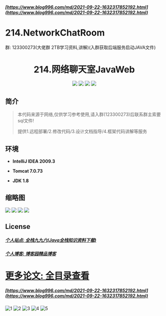 
##### [https://www.blog996.com/md/2021-09-22-1632317852192.html](https://www.blog996.com/md/2021-09-22-1632317852192.html)

# 214.NetworkChatRoom

<p>群: 123300273(大佬群 2TB学习资料,讲解)(入群获取后端服务启动JAVA文件)</p>

<p><h1 align="center">214.网络聊天室JavaWeb</h1></p>


<p align="center">
	<img src="https://img.shields.io/badge/jdk-1.8-orange.svg"/>
    <img src="https://img.shields.io/badge/spring-5.x-lightgrey.svg"/>
    <img src="https://img.shields.io/badge/springmvc-3.x-blue.svg"/>
    <img src="https://img.shields.io/badge/Html-5.x-yellow.svg"/>
</p>

## 简介


> 本代码来源于网络,仅供学习参考使用,请入群(123300273)后联系群主索要sql文件!
>
> 提供1.远程部署/2.修改代码/3.设计文档指导/4.框架代码讲解等服务
>
>



## 环境

- <b>IntelliJ IDEA 2009.3</b>

- <b>Tomcat 7.0.73</b>

- <b>JDK 1.8</b>




## 缩略图

![](https://img2023.cnblogs.com/blog/588112/202302/588112-20230215231153231-86605291.png)
![](https://img2023.cnblogs.com/blog/588112/202302/588112-20230215231158185-83721918.png)
![](https://img2023.cnblogs.com/blog/588112/202302/588112-20230215231202056-1466416647.png)
![](https://img2023.cnblogs.com/blog/588112/202302/588112-20230215231206021-699511834.png)


## License

##### [个人站点: 全栈九九六(Java全栈知识资料下载)](https://www.blog996.com/)
##### [个人博客: 博客园精品博客](https://www.cnblogs.com/yysbolg/)


# [更多论文: 全目录查看](https://www.blog996.com/md/2021-09-22-1632317852192.html)
##### [https://www.blog996.com/md/2021-09-22-1632317852192.html](https://www.blog996.com/md/2021-09-22-1632317852192.html)

![1](https://img2022.cnblogs.com/blog/588112/202209/588112-20220922103526339-1493007170.png)
![2](https://img2022.cnblogs.com/blog/588112/202209/588112-20220922103543790-1329624097.png)
![3](https://img2022.cnblogs.com/blog/588112/202209/588112-20220922103559105-1654136839.png)
![4](https://img2022.cnblogs.com/blog/588112/202209/588112-20220922103617450-1858868571.png)
![5](https://img2022.cnblogs.com/blog/588112/202209/588112-20220922103637646-959105862.png)





